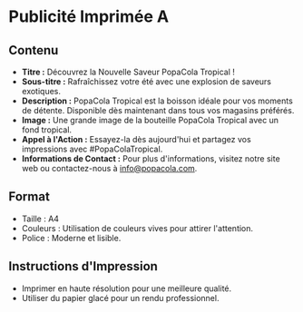 # Publicité Imprimée A

## Contenu
- **Titre :** Découvrez la Nouvelle Saveur PopaCola Tropical !
- **Sous-titre :** Rafraîchissez votre été avec une explosion de saveurs exotiques.
- **Description :** PopaCola Tropical est la boisson idéale pour vos moments de détente. Disponible dès maintenant dans tous vos magasins préférés.
- **Image :** Une grande image de la bouteille PopaCola Tropical avec un fond tropical.
- **Appel à l'Action :** Essayez-la dès aujourd'hui et partagez vos impressions avec #PopaColaTropical.
- **Informations de Contact :** Pour plus d'informations, visitez notre site web ou contactez-nous à info@popacola.com.

## Format
- Taille : A4
- Couleurs : Utilisation de couleurs vives pour attirer l'attention.
- Police : Moderne et lisible.

## Instructions d'Impression
- Imprimer en haute résolution pour une meilleure qualité.
- Utiliser du papier glacé pour un rendu professionnel.
